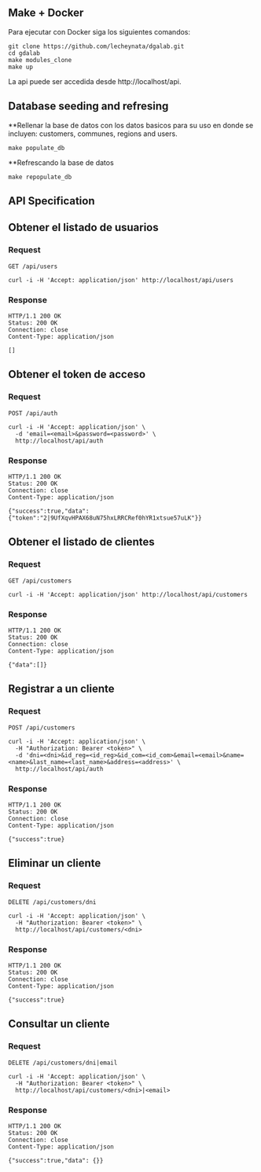 ## Make + Docker

Para ejecutar con Docker siga los siguientes comandos:

```
git clone https://github.com/lecheynata/dgalab.git
cd gdalab
make modules_clone
make up
```

La api puede ser accedida desde http://localhost/api.

## Database seeding and refresing

**Rellenar la base de datos con los datos basicos para su uso en donde se incluyen: customers, communes, regions and users.

```
make populate_db
```

**Refrescando la base de datos

```
make repopulate_db
```

## API Specification

## Obtener el listado de usuarios

### Request

`GET /api/users`

    curl -i -H 'Accept: application/json' http://localhost/api/users

### Response

    HTTP/1.1 200 OK
    Status: 200 OK
    Connection: close
    Content-Type: application/json

    []

## Obtener el token de acceso

### Request

`POST /api/auth`

    curl -i -H 'Accept: application/json' \
      -d 'email=<email>&password=<password>' \
      http://localhost/api/auth

### Response

    HTTP/1.1 200 OK
    Status: 200 OK
    Connection: close
    Content-Type: application/json

    {"success":true,"data":{"token":"2|9UfXqvHPAX68uN75hxLRRCRef0hYR1xtsue57uLK"}}

## Obtener el listado de clientes

### Request

`GET /api/customers`

    curl -i -H 'Accept: application/json' http://localhost/api/customers

### Response

    HTTP/1.1 200 OK
    Status: 200 OK
    Connection: close
    Content-Type: application/json

    {"data":[]}

## Registrar a un cliente

### Request

`POST /api/customers`

    curl -i -H 'Accept: application/json' \
      -H "Authorization: Bearer <token>" \
      -d 'dni=<dni>&id_reg=<id_reg>&id_com=<id_com>&email=<email>&name=<name>&last_name=<last_name>&address=<address>' \
      http://localhost/api/auth

### Response

    HTTP/1.1 200 OK
    Status: 200 OK
    Connection: close
    Content-Type: application/json

    {"success":true}

## Eliminar un cliente

### Request

`DELETE /api/customers/dni`

    curl -i -H 'Accept: application/json' \
      -H "Authorization: Bearer <token>" \
      http://localhost/api/customers/<dni>

### Response

    HTTP/1.1 200 OK
    Status: 200 OK
    Connection: close
    Content-Type: application/json

    {"success":true}

## Consultar un cliente

### Request

`DELETE /api/customers/dni|email`

    curl -i -H 'Accept: application/json' \
      -H "Authorization: Bearer <token>" \
      http://localhost/api/customers/<dni>|<email>

### Response

    HTTP/1.1 200 OK
    Status: 200 OK
    Connection: close
    Content-Type: application/json

    {"success":true,"data": {}}
